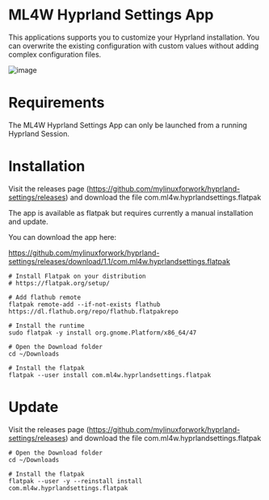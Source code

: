 # ML4W Hyprland Settings App

This applications supports you to customize your Hyprland installation. You can overwrite the existing configuration with custom values without adding complex configuration files.

![image](https://github.com/user-attachments/assets/dd1eb200-ccfe-46d6-8137-de6b10abf0b9)

# Requirements

The ML4W Hyprland Settings App can only be launched from a running Hyprland Session.

# Installation

Visit the releases page (https://github.com/mylinuxforwork/hyprland-settings/releases) and download the file com.ml4w.hyprlandsettings.flatpak

The app is available as flatpak but requires currently a manual installation and update.

You can download the app here: 

https://github.com/mylinuxforwork/hyprland-settings/releases/download/1.1/com.ml4w.hyprlandsettings.flatpak

```
# Install Flatpak on your distribution
# https://flatpak.org/setup/

# Add flathub remote
flatpak remote-add --if-not-exists flathub https://dl.flathub.org/repo/flathub.flatpakrepo

# Install the runtime
sudo flatpak -y install org.gnome.Platform/x86_64/47

# Open the Download folder
cd ~/Downloads

# Install the flatpak
flatpak --user install com.ml4w.hyprlandsettings.flatpak
```

# Update

Visit the releases page (https://github.com/mylinuxforwork/hyprland-settings/releases) and download the file com.ml4w.hyprlandsettings.flatpak

```
# Open the Download folder
cd ~/Downloads

# Install the flatpak
flatpak --user -y --reinstall install com.ml4w.hyprlandsettings.flatpak
```
